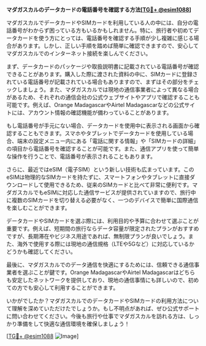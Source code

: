 **マダガスカルのデータカードの電話番号を確認する方法[[TG💪+ @esim1088](https://t.me/s/esim1088)]**

マダガスカルでデータカードやSIMカードを利用している人の中には、自分の電話番号がわからず困っている方もいるかもしれません。特に、旅行者や初めてデータカードを使う方にとっては、電話番号を確認する手順が少し複雑に感じる場合があります。しかし、正しい手順を踏めば簡単に確認できますので、安心してマダガスカルでのインターネット接続を楽しんでください。

まず、データカードのパッケージや取扱説明書に記載されている電話番号が確認できることがあります。購入した際に渡された資料の中に、SIMカードに登録されている電話番号が記載されている場合もありますので、まずはその部分をチェックしましょう。また、マダガスカルでは現地の通信事業者によって異なる場合があるため、それぞれの通信会社の公式ウェブサイトやアプリで確認することも可能です。例えば、Orange MadagascarやAirtel Madagascarなどの公式サイトには、アカウント情報の確認機能が備わっていることがあります。

もし電話番号が手元にない場合、データカードを使用中に表示される画面から確認することもできます。スマホやタブレットでデータカードを使用している場合、端末の設定メニュー内にある「電話に関する情報」や「SIMカードの詳細」の項目から電話番号を確認することが可能です。また、通信アプリを使って簡単な操作を行うことで、電話番号が表示されることもあります。

さらに、最近ではeSIM（電子SIM）という新しい技術も広まっています。このeSIMは物理的なSIMカードを持たずに、スマートフォンやタブレットに直接ダウンロードして使用できるため、従来のSIMカードと比べて非常に便利です。マダガスカルでもeSIMに対応した通信サービスが提供されていますので、旅行中に複数のSIMカードを切り替える必要がなく、一つのデバイスで簡単に国際通信を楽しむことができます。

データカードやSIMカードを選ぶ際には、利用目的や予算に合わせて選ぶことが重要です。例えば、短期間の旅行ならデータ容量が限定されたプランがおすすめですが、長期滞在やビジネス用途であれば、無制限プランが良いでしょう。また、海外で使用する際には現地の通信規格（LTEや5Gなど）に対応しているかどうかも確認してください。

最後に、マダガスカルでのデータ通信を快適にするためには、信頼できる通信事業者を選ぶことが鍵です。Orange MadagascarやAirtel Madagascarはどちらも安定したネットワークを提供しており、現地の通信事情にも詳しいので、初めての方でも安心して利用することができます。

いかがでしたか？マダガスカルでのデータカードやSIMカードの利用方法について理解を深めていただけたでしょうか。もし不明点があれば、ぜひ公式サポートに問い合わせてください。今後も旅行や仕事でマダガスカルを訪れる方は、しっかり準備をして快適な通信環境を確保しましょう！

[[TG💪+ @esim1088](https://t.me/s/esim1088) ![Image](https://i.postimg.cc/Y0z9fWf4/image.png)]